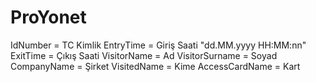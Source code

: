 # ProYonet

IdNumber = TC Kimlik
EntryTime = Giriş Saati "dd.MM.yyyy HH:MM:nn"
ExitTime = Çıkış Saati
VisitorName = Ad
VisitorSurname = Soyad
CompanyName = Şirket
VisitedName = Kime
AccessCardName = Kart